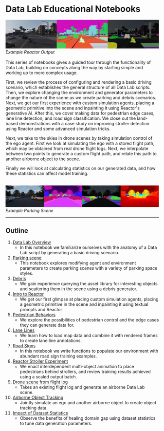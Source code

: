 # Data Lab Educational Notebooks

![Reactor scene](./resources/images/04_reactor_intro/reactor_intro_scooter.jpg)
*Example Reactor Output*
<br><br>
This series of notebooks gives a guided tour through the functionality of Data Lab, building on concepts along the way by starting simple and working up to more complex usage.

First, we review the process of configuring and rendering a basic driving scenario, which establishes the general structure of all Data Lab scripts. Then, we explore changing the environment and generator parameters to change the nature of the scene as we create parking and debris scenarios. Next, we get our first experience with custom simulation agents, placing a geometric primitive into the scene and inpainting it using Reactor's generative AI. After this, we cover making data for pedestrian edge cases, lane line detection, and road sign classification. We close out the land-based demonstrations with a case study on improving stroller detection using Reactor and some advanced simulation tricks.

Next, we take to the skies in drone scenes by taking simulation control of the ego agent. First we look at simulating the ego with a stored flight path, which may be obtained from real drone flight logs. Next, we interpolate between two points to generate a custom flight path, and relate this path to another airborne object to the scene.

Finally we will look at calculating statistics on our generated data, and how these statistics can affect model training.
<br><br>

![Parking scene](./resources/images/02_parking/parking_scene.jpg)
*Example Parking Scene*

---

## Outline

1. [Data Lab Overview](./01_data_lab_overview.ipynb)
    - In this notebook we familiarize ourselves with the anatomy of a Data Lab script by generating a basic driving scenario.
2. [Parking scene](./02_parking.ipynb)
    - This notebook explores modifying agent and environment parameters to create parking scenes with a variety of parking space styles.
3. [Debris](./03_debris.ipynb)
    - We gain experience querying the asset library for interesting objects and scattering them in the scene using a debris generator.
4. [Intro to Reactor](./04_reactor_intro.ipynb)
    - We get our first glimpse at placing custom simulation agents, placing a geometric primitive in the scene and inpainting it using textual prompts and Reactor
5. [Pedestrian Behaviors](./05_pedestrians.ipynb)
    - We explore the possibilities of pedestrian control and the edge cases they can generate data for.
6. [Lane Lines](./06_lane_lines.ipynb)
    - We learn how to load map data and combine it with rendered frames to create lane line annotations.
7. [Road Signs](./07_road_signs.ipynb)
    - In this notebook we write functions to populate our environment with abundant road sign training examples.
8. [Reactor Stroller Experiment](./08_reactor_strollers.ipynb)
    - We enact interdependent multi-object animation to place pedestrians behind strollers, and review training results achieved using a scaled output batch.
9. [Drone scene from flight log](./09_drone_from_flight_log.ipynb)
    - Takes an existing flight log and generate an airborne Data Lab scene.
10. [Airborne Object Tracking](./10_airborne_object_tracking.ipynb)
    - Jointly simulate an ego and another airborne object to create object tracking data.
11. [Impact of Dataset Statistics](./11_dataset_statistics.ipynb)
    - Observe the benefits of healing domain gap using dataset statistics to tune data generation parameters.
